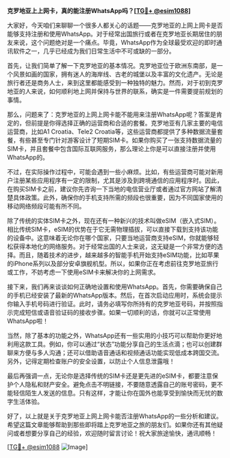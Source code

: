 **克罗地亚上上网卡，真的能注册WhatsApp吗？[[TG💪+ @esim1088](https://t.me/s/esim1088)]**

大家好，今天咱们来聊聊一个很多人都关心的话题——克罗地亚的上网上网卡是否能够支持注册和使用WhatsApp。对于经常出国旅行或者在克罗地亚长期居住的朋友来说，这个问题绝对是一个痛点。毕竟，WhatsApp作为全球最受欢迎的即时通讯软件之一，几乎已经成为我们日常生活中不可或缺的一部分。

首先，让我们简单了解一下克罗地亚的基本情况。克罗地亚位于欧洲东南部，是一个风景如画的国家，拥有迷人的海岸线、古老的城堡以及丰富的文化遗产。无论是旅行者还是商务人士，来到这里都能感受到一种独特的魅力。然而，对于初到克罗地亚的人来说，如何顺利地上网并保持与世界的联系，确实是一件需要提前规划的事情。

那么，问题来了：克罗地亚的上网上网卡能不能用来注册WhatsApp呢？答案是肯定的，但前提是你得选择正确的运营商和合适的套餐。克罗地亚有几家主要的电信运营商，比如A1 Croatia、Tele2 Croatia等，这些运营商都提供了多种数据流量套餐，有些甚至专门针对游客设计了短期SIM卡。如果你购买了一张支持数据流量的SIM卡，并且套餐中包含国际互联网服务，那么理论上你是可以直接注册并使用WhatsApp的。

不过，在实际操作过程中，可能会遇到一些小麻烦。比如，有些运营商可能对新用户注册某些应用程序有一定的限制，尤其是涉及到跨境通信的应用程序时。因此，在购买SIM卡之前，建议你先咨询一下当地的电信营业厅或者通过官方网站了解清楚具体政策。此外，确保你的手机支持所需的频段也很重要，因为不同国家使用的移动网络频段可能有所不同。

除了传统的实体SIM卡之外，现在还有一种新兴的技术叫做eSIM（嵌入式SIM）。相比传统SIM卡，eSIM的优势在于它无需物理插拔，可以直接下载到支持该功能的设备中。这意味着无论你在哪个国家，只要当地运营商支持eSIM，你就能够轻松获得本地化的网络服务。对于经常出国的人士来说，这无疑是一个非常方便的选择。而且，随着技术的进步，越来越多的智能手机开始支持eSIM功能，比如苹果的iPhone系列以及部分安卓旗舰机型。所以，如果你正在考虑前往克罗地亚旅行或工作，不妨考虑一下使用eSIM卡来解决你的上网需求。

接下来，我们再来谈谈如何正确地设置和使用WhatsApp。首先，你需要确保自己的手机已经安装了最新的WhatsApp版本。然后，在首次启动应用时，系统会提示你输入手机号码进行验证。此时，请务必填写你所持有的克罗地亚号码，并按照指示完成短信或语音验证码的接收步骤。如果一切顺利的话，你就可以正常使用WhatsApp啦！

当然，除了基本的功能之外，WhatsApp还有一些实用的小技巧可以帮助你更好地利用这款工具。例如，你可以通过“状态”功能分享自己的生活点滴；也可以创建群聊来方便与多人沟通；还可以借助语音通话和视频通话功能实现低成本跨国交流。另外，记得定期检查账户的安全设置，以防止个人信息泄露哦！

最后再强调一点，无论你是选择传统的SIM卡还是更先进的eSIM卡，都要注意保护个人隐私和财产安全。避免点击不明链接，不要随意透露自己的账号密码，更不能轻信陌生人发送的信息。只有这样，才能让你在国外也能享受到愉快而无忧的数字生活体验。

好了，以上就是关于克罗地亚上网上网卡能否注册WhatsApp的一些分析和建议。希望这篇文章能够帮助到那些即将踏上克罗地亚之旅的朋友们。如果你还有其他疑问或者想要分享自己的经验，欢迎随时留言讨论！祝大家旅途愉快，通讯顺畅！

[[TG💪+ @esim1088](https://t.me/s/esim1088) ![Image](https://i.postimg.cc/4NQfJmqS/Snipaste-2025-05-13-00-14-12.png)]